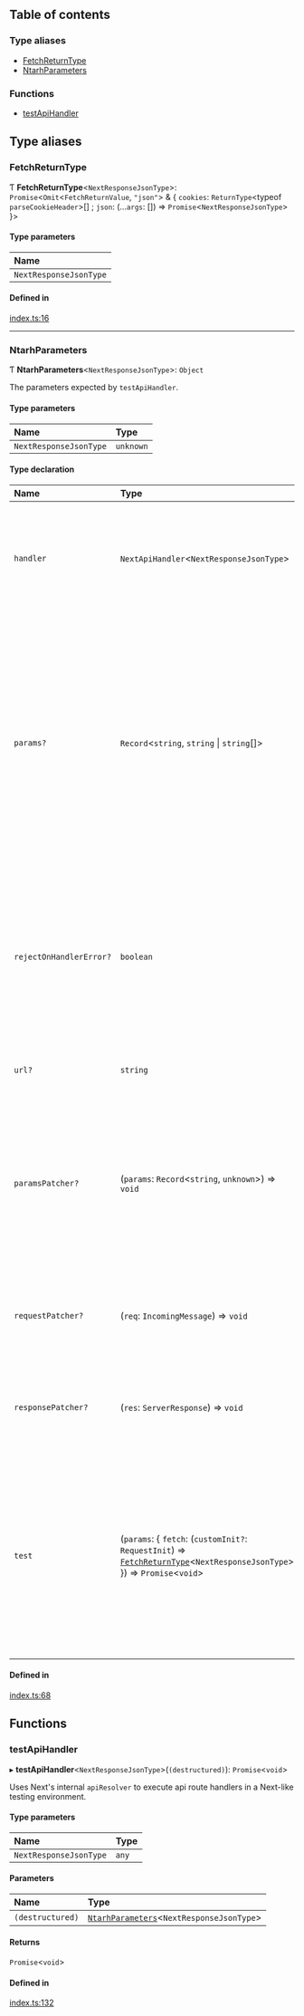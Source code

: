 ## Table of contents

### Type aliases

- [FetchReturnType][1]
- [NtarhParameters][2]

### Functions

- [testApiHandler][3]

## Type aliases

### FetchReturnType

Ƭ **FetchReturnType**<`NextResponseJsonType`>:
`Promise`<`Omit`<`FetchReturnValue`, `"json"`> & { `cookies`:
`ReturnType`\<typeof `parseCookieHeader`>\[] ; `json`: (...`args`: \[]) =>
`Promise`<`NextResponseJsonType`> }>

#### Type parameters

| Name                   |
| :--------------------- |
| `NextResponseJsonType` |

#### Defined in

[index.ts:16][4]

---

### NtarhParameters

Ƭ **NtarhParameters**<`NextResponseJsonType`>: `Object`

The parameters expected by `testApiHandler`.

#### Type parameters

| Name                   | Type      |
| :--------------------- | :-------- |
| `NextResponseJsonType` | `unknown` |

#### Type declaration

| Name                    | Type                                                                                                                           | Description                                                                                                                                                                                                                                                                                                                               |
| :---------------------- | :----------------------------------------------------------------------------------------------------------------------------- | :---------------------------------------------------------------------------------------------------------------------------------------------------------------------------------------------------------------------------------------------------------------------------------------------------------------------------------------- |
| `handler`               | `NextApiHandler`<`NextResponseJsonType`>                                                                                       | The actual handler under test. It should be an async function that accepts `NextApiRequest` and `NextApiResult` objects (in that order) as its two parameters.                                                                                                                                                                            |
| `params?`               | `Record`<`string`, `string` \| `string`\[]>                                                                                    | `params` is passed directly to the handler and represent processed dynamic routes. This should not be confused with query string parsing, which is handled automatically. `params: { id: 'some-id' }` is shorthand for `paramsPatcher: (params) => (params.id = 'some-id')`. This is most useful for quickly setting many params at once. |
| `rejectOnHandlerError?` | `boolean`                                                                                                                      | If `false`, errors thrown from within a handler are kicked up to Next.js's resolver to deal with, which is what would happen in production. Instead, if `true`, the \[\[`testApiHandler`]] function will reject immediately. **`default`** false                                                                                          |
| `url?`                  | `string`                                                                                                                       | `url: 'your-url'` is shorthand for `requestPatcher: (req) => (req.url = 'your-url')`                                                                                                                                                                                                                                                      |
| `paramsPatcher?`        | (`params`: `Record`<`string`, `unknown`>) => `void`                                                                            | A function that receives an object representing "processed" dynamic routes; _modifications_ to this object are passed directly to the handler. This should not be confused with query string parsing, which is handled automatically.                                                                                                     |
| `requestPatcher?`       | (`req`: `IncomingMessage`) => `void`                                                                                           | A function that receives an `IncomingMessage` object. Use this function to edit the request before it's injected into the handler.                                                                                                                                                                                                        |
| `responsePatcher?`      | (`res`: `ServerResponse`) => `void`                                                                                            | A function that receives a `ServerResponse` object. Use this functions to edit the request before it's injected into the handler.                                                                                                                                                                                                         |
| `test`                  | (`params`: { `fetch`: (`customInit?`: `RequestInit`) => [`FetchReturnType`][1]<`NextResponseJsonType`> }) => `Promise`<`void`> | `test` must be a function that runs your test assertions, returning a promise (or async). This function receives one destructured parameter: `fetch`, which is the unfetch package's `fetch(...)` function but with the first parameter omitted.                                                                                          |

#### Defined in

[index.ts:68][5]

## Functions

### testApiHandler

▸ **testApiHandler**<`NextResponseJsonType`>(`(destructured)`):
`Promise`<`void`>

Uses Next's internal `apiResolver` to execute api route handlers in a Next-like
testing environment.

#### Type parameters

| Name                   | Type  |
| :--------------------- | :---- |
| `NextResponseJsonType` | `any` |

#### Parameters

| Name             | Type                                           |
| :--------------- | :--------------------------------------------- |
| `(destructured)` | [`NtarhParameters`][2]<`NextResponseJsonType`> |

#### Returns

`Promise`<`void`>

#### Defined in

[index.ts:132][6]

[1]: README.md#fetchreturntype
[2]: README.md#ntarhparameters
[3]: README.md#testapihandler
[4]:
  https://github.com/Xunnamius/next-test-api-route-handler/blob/4e67406/src/index.ts#L16
[5]:
  https://github.com/Xunnamius/next-test-api-route-handler/blob/4e67406/src/index.ts#L68
[6]:
  https://github.com/Xunnamius/next-test-api-route-handler/blob/4e67406/src/index.ts#L132
